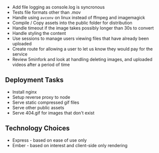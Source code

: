 * Add file logging as console.log is syncronous
* Tests file formats other than .mov
* Handle using `avconv` on linux instead of ffmpeg and imagemagick
* Compile / Copy assets into the public folder for distribution
* Handle timeout if the image takes possibly longer than 30s to convert
* Handle styling the content
* Use sessions to manage users viewing files that have already been uploaded
* Create route for allowing a user to let us know they would pay for the service
* Review 5minfork and look at handling deleting images, and uploaded videos after a period of time

## Deployment Tasks

* Install nginx
* Setup reverse proxy to node
* Serve static compressed gif files
* Serve other public assets
* Serve 404.gif for images that don't exist

## Technology Choices
* Express - based on ease of use only
* Ember - based on interest and client-side only rendering

